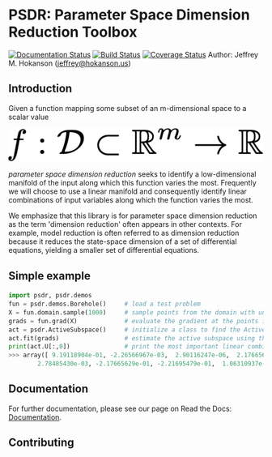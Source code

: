 # PSDR: Parameter Space Dimension Reduction Toolbox
[![Documentation Status](https://readthedocs.org/projects/psdr/badge/?version=latest)](https://psdr.readthedocs.io/en/latest/?badge=latest)
[![Build Status](https://travis-ci.org/jeffrey-hokanson/PSDR.svg?branch=master)](https://travis-ci.org/jeffrey-hokanson/PSDR)
[![Coverage Status](https://coveralls.io/repos/github/jeffrey-hokanson/PSDR/badge.svg?branch=master)](https://coveralls.io/github/jeffrey-hokanson/PSDR?branch=master)
Author: Jeffrey M. Hokanson (jeffrey@hokanson.us)


## Introduction
Given a function mapping some subset of an m-dimensional space to a scalar value

![f: D subset R^m to R](eqn1.png) 

*parameter space dimension reduction* seeks to identify a low-dimensional manifold
of the input along which this function varies the most.
Frequently we will choose to use a linear manifold
and consequently identify linear combinations of input variables along 
which the function varies the most.

We emphasize that this library is for parameter space dimension reduction
as the term 'dimension reduction' often appears in other contexts.
For example, model reduction is often referred to as dimension reduction
because it reduces the state-space dimension of a set of differential equations,
yielding a smaller set of differential equations.

## Simple example

```python
import psdr, psdr.demos
fun = psdr.demos.Borehole() 	# load a test problem
X = fun.domain.sample(1000)		# sample points from the domain with uniform probabilty
grads = fun.grad(X)				# evaluate the gradient at the points in X
act = psdr.ActiveSubspace()		# initialize a class to find the Active Subspace
act.fit(grads)					# estimate the active subspace using these Monte-Carlo samples
print(act.U[:,0])				# print the most important linear combination of variables
>>> array([ 9.19118904e-01, -2.26566967e-03,  2.90116247e-06,  2.17665629e-01,
        2.78485430e-03, -2.17665629e-01, -2.21695479e-01,  1.06310937e-01])
```


## Documentation
For further documentation, please see our page on Read the Docs:
[Documentation](https://psdr.readthedocs.io/en/latest/).


## Contributing




